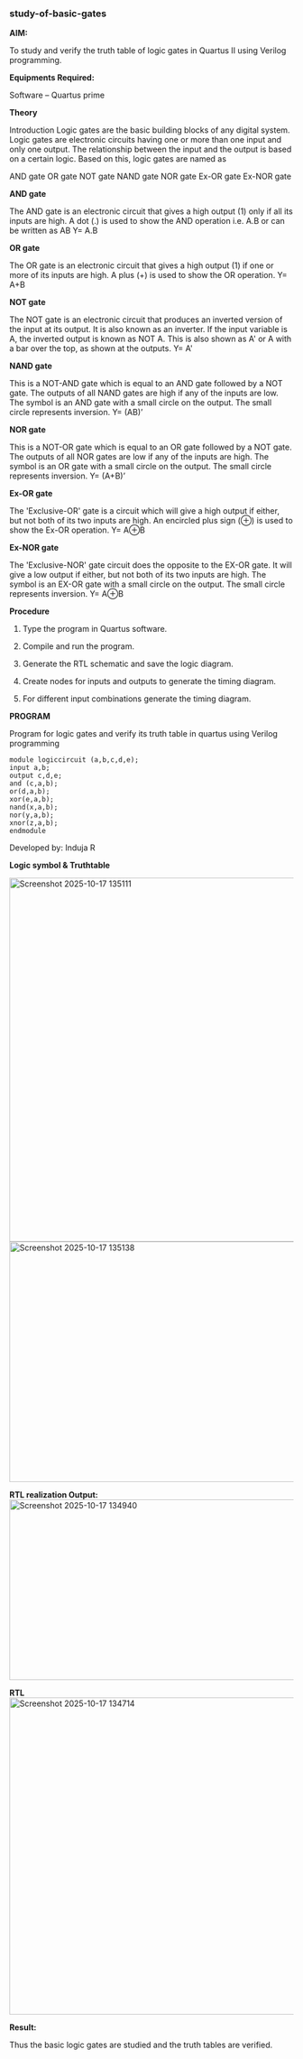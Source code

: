 ### study-of-basic-gates

**AIM:** 

To study and verify the truth table of logic gates in Quartus II using Verilog programming.

**Equipments Required:**

Software – Quartus prime 

**Theory**

Introduction Logic gates are the basic building blocks of any digital system. Logic gates are electronic circuits having one or more than one input and only one output. The relationship between the input and the output is based on a certain logic. Based on this, logic gates are named as

AND gate OR gate NOT gate NAND gate NOR gate Ex-OR gate Ex-NOR gate

**AND gate**

The AND gate is an electronic circuit that gives a high output (1) only if all its inputs are high. A dot (.) is used to show the AND operation i.e. A.B or can be written as AB
Y= A.B

**OR gate** 

The OR gate is an electronic circuit that gives a high output (1) if one or more of its inputs are high. A plus (+) is used to show the OR operation.
Y= A+B

**NOT gate**

The NOT gate is an electronic circuit that produces an inverted version of the input at its output. It is also known as an inverter. If the input variable is A, the inverted output is known as NOT A. This is also shown as A' or A with a bar over the top, as shown at the outputs.
Y= A'

**NAND gate**

This is a NOT-AND gate which is equal to an AND gate followed by a NOT gate. The outputs of all NAND gates are high if any of the inputs are low. The symbol is an AND gate with a small circle on the output. The small circle represents inversion.
Y= (AB)’

**NOR gate**

This is a NOT-OR gate which is equal to an OR gate followed by a NOT gate. The outputs of all NOR gates are low if any of the inputs are high. The symbol is an OR gate with a small circle on the output. The small circle represents inversion.
Y= (A+B)’

**Ex-OR gate**

The 'Exclusive-OR' gate is a circuit which will give a high output if either, but not both of its two inputs are high. An encircled plus sign (⊕) is used to show the Ex-OR operation.
Y= A⊕B

**Ex-NOR gate**

The 'Exclusive-NOR' gate circuit does the opposite to the EX-OR gate. It will give a low output if either, but not both of its two inputs are high. The symbol is an EX-OR gate with a small circle on the output. The small circle represents inversion.
Y= A⊕B

**Procedure** 

1.	Type the program in Quartus software.

2.	Compile and run the program.

3.	Generate the RTL schematic and save the logic diagram.

4.	Create nodes for inputs and outputs to generate the timing diagram.

5.	For different input combinations generate the timing diagram.


**PROGRAM**

Program for logic gates and verify its truth table in quartus using Verilog programming
```
module logiccircuit (a,b,c,d,e);
input a,b;
output c,d,e;
and (c,a,b);
or(d,a,b);
xor(e,a,b);
nand(x,a,b);
nor(y,a,b);
xnor(z,a,b);
endmodule
```

 Developed by: Induja R
 
**Logic symbol & Truthtable**

<img width="577" height="645" alt="Screenshot 2025-10-17 135111" src="https://github.com/user-attachments/assets/5d4e47e4-941d-4a1f-a27f-47427a3e6dd7" />

<img width="555" height="426" alt="Screenshot 2025-10-17 135138" src="https://github.com/user-attachments/assets/6f000ece-0696-45fd-85c4-cc6e155cada6" />

**RTL realization Output:** 
<img width="1919" height="320" alt="Screenshot 2025-10-17 134940" src="https://github.com/user-attachments/assets/43ac719f-14fe-41dd-849a-1f2573c4369c" />

**RTL**
<img width="1005" height="562" alt="Screenshot 2025-10-17 134714" src="https://github.com/user-attachments/assets/e7d69186-b28c-4a88-a8e5-e4db4c038b8a" />

**Result:**

Thus the basic logic gates are studied and the truth tables are verified.


